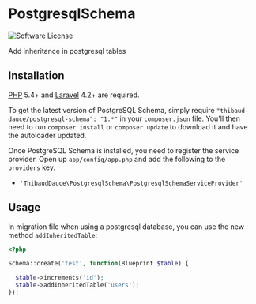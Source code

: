 PostgresqlSchema
================

[![Software License](https://img.shields.io/badge/license-MIT-brightgreen.svg?style=flat)](LICENSE.md)

Add inheritance in postgresql tables

## Installation
[PHP](https://php.net) 5.4+ and [Laravel](http://laravel.com) 4.2+ are required.

To get the latest version of PostgreSQL Schema, simply require `"thibaud-dauce/postgresql-schema": "1.*"` in your `composer.json` file. You'll then need to run `composer install` or `composer update` to download it and have the autoloader updated.

Once PostgreSQL Schema is installed, you need to register the service provider. Open up `app/config/app.php` and add the following to the `providers` key.

* `'ThibaudDauce\PostgresqlSchema\PostgresqlSchemaServiceProvider'`

## Usage

In migration file when using a postgresql database, you can use the new method `addInheritedTable`:

```php
<?php

Schema::create('test', function(Blueprint $table) {

  $table->increments('id');
  $table->addInheritedTable('users');
});
```
